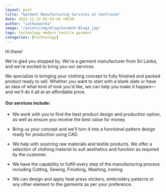 ```yaml
---
layout: post
title: "Garment Manufacturing Services at Cenfracee"
date: 2022-11-12 05:43:43 +0530
author: "sathimantha"
image: "/assets/img/blog/Garment-Blog1.jpg"
tags: technology modern textile garment
categories: [technology]
---
```


Hi there!

We're glad you stopped by. We're a garment manufacturer from Sri Lanka, and we're excited to bring you our services.

We specialize in bringing your clothing concept to fully finished and packed product ready to sell. Whether you want to start with a blank slate or have an idea of what kind of look you'd like, we can help you make it happen—and we'll do it all at an affordable price.

####  Our services include:

* We work with you to find the best product design and production option, as well as ensure you receive the best value for money.

* Bring us your concept and we'll turn it into a functional pattern design ready for production using CAD.

* We halp with sourcing raw materials and textile products. We offer a selection of clothing material to suit aesthetics and function as required by the customer.

* We have the capability to fulfill every step of the manufacturing process including Cutting, Sewing, Finishing, Washing, Ironing.

* We can design and apply heat press stickers, embroidery patterns or any other element to the garments as per your preference.
